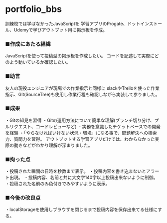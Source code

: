 # portfolio_bbs

訓練校では学ばなかったJavaScriptを
学習アプリのProgate、ドットインストール、Udemyで学びアウトプット用に掲示板を作成。

### ■作成にあたる経緯
JavaScriptを使って投稿型の掲示板を作成したい。
コードを記述して実際にどのよう動いているか確認したい。

### ■助言
友人の現役エンジニアが現場での作業指示と同様に
slackやTrelloを使った作業指示、Git(SourceTree)も使用し作業行程も確認しながら実装して参りました。

### ■成果
・Gitの知見を習得
・Gitの運用方法について簡単な理解(ブランチ切り分け、プルリクエスト、コードレビューなど)
・実務を意識したチケットベースでの開発を経験
・「やらなければいけない状況・環境」になる事で、問題解決への検索力、質問力を習得。
アウトプットする学習アプリだけでは、わからなかった実際の動きなどがわかり理解が深まりました。

### ■拘った点
・投稿された瞬間の日時を秒数まで表示。
・投稿内容を書き込まないとアラート出現。
・投稿内容、名前と共に大文字140字以上投稿出来ないように制御。
・投稿された名前のみ色付きでみやすいように表示。

### ■今後の改良点
・localStorageを使用しブラウザを閉じるまで投稿内容を保存出来てる仕様にする。
